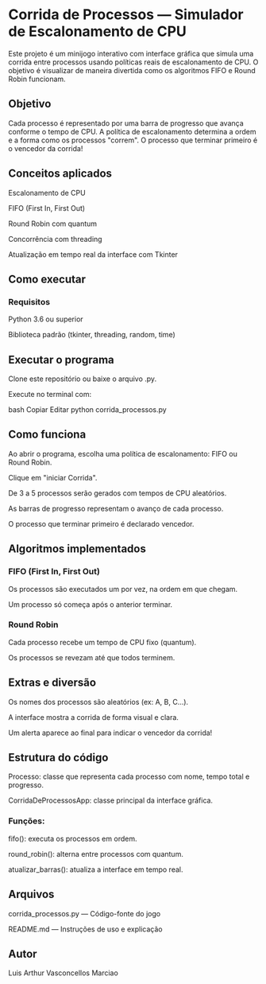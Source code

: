 # Corrida de Processos — Simulador de Escalonamento de CPU
Este projeto é um minijogo interativo com interface gráfica que simula uma corrida entre processos usando políticas reais de escalonamento de CPU. O objetivo é visualizar de maneira divertida como os algoritmos FIFO e Round Robin funcionam.

## Objetivo
Cada processo é representado por uma barra de progresso que avança conforme o tempo de CPU. A política de escalonamento determina a ordem e a forma como os processos "correm". O processo que terminar primeiro é o vencedor da corrida!

## Conceitos aplicados
Escalonamento de CPU

FIFO (First In, First Out)

Round Robin com quantum

Concorrência com threading

Atualização em tempo real da interface com Tkinter

## Como executar
### Requisitos
Python 3.6 ou superior

Biblioteca padrão (tkinter, threading, random, time)

## Executar o programa
Clone este repositório ou baixe o arquivo .py.

Execute no terminal com:

bash
Copiar
Editar
python corrida_processos.py
## Como funciona
Ao abrir o programa, escolha uma política de escalonamento: FIFO ou Round Robin.

Clique em "iniciar Corrida".

De 3 a 5 processos serão gerados com tempos de CPU aleatórios.

As barras de progresso representam o avanço de cada processo.

O processo que terminar primeiro é declarado vencedor.

## Algoritmos implementados
### FIFO (First In, First Out)
Os processos são executados um por vez, na ordem em que chegam.

Um processo só começa após o anterior terminar.

### Round Robin
Cada processo recebe um tempo de CPU fixo (quantum).

Os processos se revezam até que todos terminem.

## Extras e diversão
Os nomes dos processos são aleatórios (ex: A, B, C...).

A interface mostra a corrida de forma visual e clara.

Um alerta aparece ao final para indicar o vencedor da corrida!

## Estrutura do código
Processo: classe que representa cada processo com nome, tempo total e progresso.

CorridaDeProcessosApp: classe principal da interface gráfica.

### Funções:

fifo(): executa os processos em ordem.

round_robin(): alterna entre processos com quantum.

atualizar_barras(): atualiza a interface em tempo real.

## Arquivos
corrida_processos.py — Código-fonte do jogo

README.md — Instruções de uso e explicação

## Autor
Luis Arthur Vasconcellos Marciao

